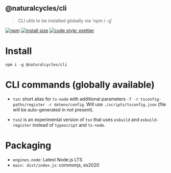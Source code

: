 ## @naturalcycles/cli

> CLI utils to be installed globally via 'npm i -g'

[![npm](https://img.shields.io/npm/v/@naturalcycles/cli/latest.svg)](https://www.npmjs.com/package/@naturalcycles/cli)
[![install size](https://packagephobia.now.sh/badge?p=@naturalcycles/cli)](https://packagephobia.now.sh/result?p=@naturalcycles/cli)
[![code style: prettier](https://img.shields.io/badge/code_style-prettier-ff69b4.svg?style=flat-square)](https://github.com/prettier/prettier)

# Install

`npm i -g @naturalcycles/cli`

# CLI commands (globally available)

- `tsn`: short alias for `ts-node` with additional parameters
  `-T -r tsconfig-paths/register -r dotenv/config`. Will use `./scripts/tsconfig.json` (file will be
  auto-generated in not present).

- `tsn2` is an experimental version of `tsn` that uses `esbuild` and `esbuild-register` instead of
  `typescript` and `ts-node`.

# Packaging

- `engines.node`: Latest Node.js LTS
- `main: dist/index.js`: commonjs, es2020
